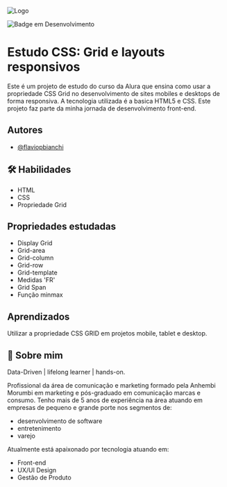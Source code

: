 ![Logo](https://mir-s3-cdn-cf.behance.net/project_modules/max_1200/7ab64c165355807.640660065de7f.png)

![Badge em Desenvolvimento](http://img.shields.io/static/v1?label=STATUS&message=CONCLUIDO&color=GREEN&style=for-the-badge)

# Estudo CSS: Grid e layouts responsivos

Este é um projeto de estudo do curso da Alura que ensina como usar a propriedade CSS Grid
no desenvolvimento de sites mobiles e desktops de forma responsiva. A tecnologia utilizada é a basica HTML5 e CSS.
Este projeto faz parte da minha jornada de desenvolvimento front-end.


## Autores

- [@flaviopbianchi](https://www.github.com/flaviopbianchi)


## 🛠 Habilidades
- HTML
- CSS
- Propriedade Grid


## Propriedades estudadas

- Display Grid
- Grid-area
- Grid-column
- Grid-row
- Grid-template
- Medidas 'FR'
- Grid Span
- Função minmax


## Aprendizados

Utilizar a propriedade CSS GRID em projetos mobile, tablet e desktop.

## 🚀 Sobre mim
Data-Driven | lifelong learner | hands-on.

Profissional da área de comunicação e marketing formado pela Anhembi Morumbi em marketing e pós-graduado em comunicação marcas e consumo. 
Tenho mais de 5 anos de experiência na área atuando em empresas de pequeno e grande porte nos segmentos de: 
- desenvolvimento de software 
- entretenimento
- varejo 

Atualmente está apaixonado por tecnologia atuando em: 
- Front-end
- UX/UI Design
- Gestão de Produto
